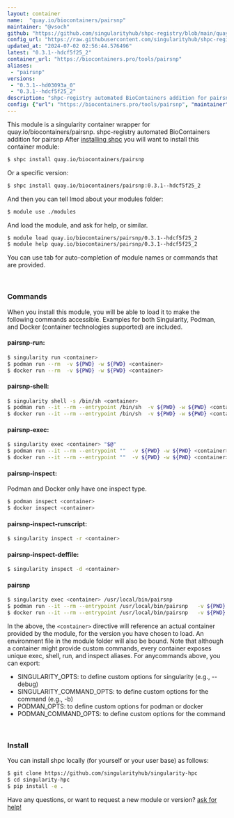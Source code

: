 ```yaml
---
layout: container
name:  "quay.io/biocontainers/pairsnp"
maintainer: "@vsoch"
github: "https://github.com/singularityhub/shpc-registry/blob/main/quay.io/biocontainers/pairsnp/container.yaml"
config_url: "https://raw.githubusercontent.com/singularityhub/shpc-registry/main/quay.io/biocontainers/pairsnp/container.yaml"
updated_at: "2024-07-02 02:56:44.576496"
latest: "0.3.1--hdcf5f25_2"
container_url: "https://biocontainers.pro/tools/pairsnp"
aliases:
 - "pairsnp"
versions:
 - "0.3.1--hd03093a_0"
 - "0.3.1--hdcf5f25_2"
description: "shpc-registry automated BioContainers addition for pairsnp"
config: {"url": "https://biocontainers.pro/tools/pairsnp", "maintainer": "@vsoch", "description": "shpc-registry automated BioContainers addition for pairsnp", "latest": {"0.3.1--hdcf5f25_2": "sha256:48d2bd55544c9c7bfa2b01a51999a74eabe40206686537ead86c01951171571c"}, "tags": {"0.3.1--hd03093a_0": "sha256:e40980cdccd3c1c2eb98f6a0f20cdbe76a5b2327cab8d7816587750809d3e306", "0.3.1--hdcf5f25_2": "sha256:48d2bd55544c9c7bfa2b01a51999a74eabe40206686537ead86c01951171571c"}, "docker": "quay.io/biocontainers/pairsnp", "aliases": {"pairsnp": "/usr/local/bin/pairsnp"}}
---
```


This module is a singularity container wrapper for quay.io/biocontainers/pairsnp.
shpc-registry automated BioContainers addition for pairsnp
After [installing shpc](#install) you will want to install this container module:


```bash
$ shpc install quay.io/biocontainers/pairsnp
```

Or a specific version:

```bash
$ shpc install quay.io/biocontainers/pairsnp:0.3.1--hdcf5f25_2
```

And then you can tell lmod about your modules folder:

```bash
$ module use ./modules
```

And load the module, and ask for help, or similar.

```bash
$ module load quay.io/biocontainers/pairsnp/0.3.1--hdcf5f25_2
$ module help quay.io/biocontainers/pairsnp/0.3.1--hdcf5f25_2
```

You can use tab for auto-completion of module names or commands that are provided.

<br>

### Commands

When you install this module, you will be able to load it to make the following commands accessible.
Examples for both Singularity, Podman, and Docker (container technologies supported) are included.

#### pairsnp-run:

```bash
$ singularity run <container>
$ podman run --rm  -v ${PWD} -w ${PWD} <container>
$ docker run --rm  -v ${PWD} -w ${PWD} <container>
```

#### pairsnp-shell:

```bash
$ singularity shell -s /bin/sh <container>
$ podman run --it --rm --entrypoint /bin/sh  -v ${PWD} -w ${PWD} <container>
$ docker run --it --rm --entrypoint /bin/sh  -v ${PWD} -w ${PWD} <container>
```

#### pairsnp-exec:

```bash
$ singularity exec <container> "$@"
$ podman run --it --rm --entrypoint ""  -v ${PWD} -w ${PWD} <container> "$@"
$ docker run --it --rm --entrypoint ""  -v ${PWD} -w ${PWD} <container> "$@"
```

#### pairsnp-inspect:

Podman and Docker only have one inspect type.

```bash
$ podman inspect <container>
$ docker inspect <container>
```

#### pairsnp-inspect-runscript:

```bash
$ singularity inspect -r <container>
```

#### pairsnp-inspect-deffile:

```bash
$ singularity inspect -d <container>
```


#### pairsnp

```bash
$ singularity exec <container> /usr/local/bin/pairsnp
$ podman run --it --rm --entrypoint /usr/local/bin/pairsnp   -v ${PWD} -w ${PWD} <container> -c " $@"
$ docker run --it --rm --entrypoint /usr/local/bin/pairsnp   -v ${PWD} -w ${PWD} <container> -c " $@"
```



In the above, the `<container>` directive will reference an actual container provided
by the module, for the version you have chosen to load. An environment file in the
module folder will also be bound. Note that although a container
might provide custom commands, every container exposes unique exec, shell, run, and
inspect aliases. For anycommands above, you can export:

 - SINGULARITY_OPTS: to define custom options for singularity (e.g., --debug)
 - SINGULARITY_COMMAND_OPTS: to define custom options for the command (e.g., -b)
 - PODMAN_OPTS: to define custom options for podman or docker
 - PODMAN_COMMAND_OPTS: to define custom options for the command

<br>

### Install

You can install shpc locally (for yourself or your user base) as follows:

```bash
$ git clone https://github.com/singularityhub/singularity-hpc
$ cd singularity-hpc
$ pip install -e .
```

Have any questions, or want to request a new module or version? [ask for help!](https://github.com/singularityhub/singularity-hpc/issues)